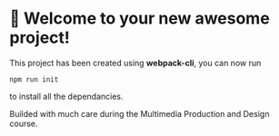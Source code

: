 # 🚀 Welcome to your new awesome project!

This project has been created using **webpack-cli**, you can now run

```
npm run init
```

to install all the dependancies.

Builded with much care during the Multimedia Production and Design course. 
